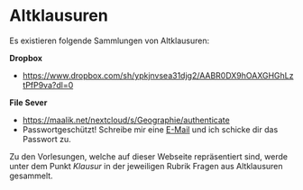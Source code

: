 # Altklausuren

Es existieren folgende Sammlungen von Altklausuren:

**Dropbox**
- https://www.dropbox.com/sh/ypkjnvsea31djg2/AABR0DX9hOAXGHGhLztPfP9va?dl=0

**File Sever**
- https://maalik.net/nextcloud/s/Geographie/authenticate
- Passwortgeschützt! Schreibe mir eine [E-Mail](http://kollektive-geographie-heidelberg.de/about/kontakt.html) und ich schicke dir das Passwort zu.

Zu den Vorlesungen, welche auf dieser Webseite repräsentiert sind, werde unter dem Punkt *Klausur* in der jeweiligen Rubrik Fragen aus Altklausuren gesammelt.
